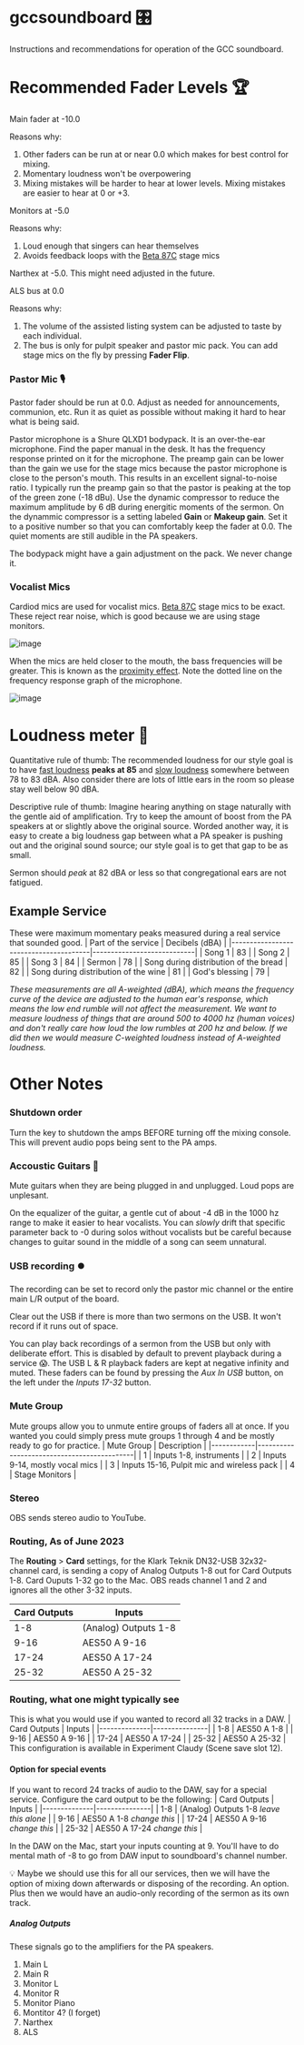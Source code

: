 # gccsoundboard 🎛
Instructions and recommendations for operation of the GCC soundboard.

# Recommended Fader Levels 🏆

Main fader at -10.0

Reasons why:
1. Other faders can be run at or near 0.0 which makes for best control for mixing.
2. Momentary loudness won't be overpowering
3. Mixing mistakes will be harder to hear at lower levels. Mixing mistakes are easier to hear at 0 or +3.

Monitors at -5.0

Reasons why:
1. Loud enough that singers can hear themselves
2. Avoids feedback loops with the [Beta 87C](https://pubs.shure.com/guide/BETA87C/en-US) stage mics

Narthex at -5.0. This might need adjusted in the future.

ALS bus at 0.0

Reasons why:
1. The volume of the assisted listing system can be adjusted to taste by each individual.
2. The bus is only for pulpit speaker and pastor mic pack. You can add stage mics on the fly by pressing **Fader Flip**.

### Pastor Mic 🎙
Pastor fader should be run at 0.0. Adjust as needed for announcements, communion, etc. Run it as quiet as possible without making it hard to hear what is being said.

Pastor microphone is a Shure QLXD1 bodypack. It is an over-the-ear microphone. Find the paper manual in the desk. It has the frequency response printed on it for the microphone. The preamp gain can be lower than the gain we use for the stage mics because the pastor microphone is close to the person's mouth. This results in an excellent signal-to-noise ratio. I typically run the preamp gain so that the pastor is peaking at the top of the green zone (-18 dBu). Use the dynamic compressor to reduce the maximum amplitude by 6 dB during energitic moments of the sermon. On the dynammic compressor is a setting labeled **Gain** or **Makeup gain**. Set it to a positive number so that you can comfortably keep the fader at 0.0. The quiet moments are still audible in the PA speakers.

The bodypack might have a gain adjustment on the pack. We never change it. 

### Vocalist Mics
Cardiod mics are used for vocalist mics. [Beta 87C](https://pubs.shure.com/guide/BETA87C/en-US) stage mics to be exact. These reject rear noise, which is good because we are using stage monitors.

![image](https://github.com/claudy/gccsoundboard/assets/1810404/66612762-4ca1-47f6-a204-2b731ce6c6fa)

When the mics are held closer to the mouth, the bass frequencies will be greater. This is known as the [proximity effect](https://en.wikipedia.org/wiki/Proximity_effect_(audio)). Note the dotted line on the frequency response graph of the microphone.

![image](https://github.com/claudy/gccsoundboard/assets/1810404/0b043ff6-6905-491d-943a-23bd2ee0d4a2)


# Loudness meter 📢
Quantitative rule of thumb: The recommended loudness for our style goal is to have [fast loudness](https://www.noisemeters.com/help/faq/time-weighting/#:~:text=Fast%20corresponds%20to%20a%20125,time%20constant%20of%2035%20ms.) **peaks at 85** and [slow loudness](https://www.noisemeters.com/help/faq/time-weighting/#:~:text=Fast%20corresponds%20to%20a%20125,time%20constant%20of%2035%20ms.) somewhere between 78 to 83 dBA. Also consider there are lots of little ears in the room so please stay well below 90 dBA.

Descriptive rule of thumb: Imagine hearing anything on stage naturally with the gentle aid of amplification. Try to keep the amount of boost from the PA speakers at or slightly above the original source. Worded another way, it is easy to create a big loudness gap between what a PA speaker is pushing out and the original sound source; our style goal is to get that gap to be as small.

Sermon should _peak_ at 82 dBA or less so that congregational ears are not fatigued.

## Example Service
These were maximum momentary peaks measured during a real service that sounded good.
| Part of the service                   | Decibels (dBA) |
|---------------------------------------|----------------------------|
| Song 1                                | 83                         |
| Song 2                                | 85                         |
| Song 3                                | 84                         |
| Sermon                                | 78                         |
| Song during distribution of the bread | 82                         |
| Song during distribution of the wine  | 81                         |
| God's blessing                        | 79                         |

_These measurements are all A-weighted (dBA), which means the frequency curve of the device are adjusted to the human ear's response, which means the low end rumble will not affect the measurement. We want to measure loudness of things that are around 500 to 4000 hz (human voices) and don't really care how loud the low rumbles at 200 hz and below. If we did then we would measure C-weighted loudness instead of A-weighted loudness._

# Other Notes
### Shutdown order
Turn the key to shutdown the amps BEFORE turning off the mixing console. This will prevent audio pops being sent to the PA amps.

### Accoustic Guitars 🎸
Mute guitars when they are being plugged in and unplugged. Loud pops are unplesant.

On the equalizer of the guitar, a gentle cut of about -4 dB in the 1000 hz range to make it easier to hear vocalists. You can _slowly_ drift that specific parameter back to -0 during solos without vocalists but be careful because changes to guitar sound in the middle of a song can seem unnatural.

### USB recording ⏺️
The recording can be set to record only the pastor mic channel or the entire main L/R output of the board. 

Clear out the USB if there is more than two sermons on the USB. It won't record if it runs out of space. 

You can play back recordings of a sermon from the USB but only with deliberate effort. This is disabled by default to prevent playback during a service 😱. 
The USB L & R playback faders are kept at negative infinity and muted. These faders can be found by pressing the _Aux In USB_ button, on the left under the _Inputs 17-32_ button.

### Mute Group
Mute groups allow you to unmute entire groups of faders all at once. If you wanted you could simply press mute groups 1 through 4 and be mostly ready to go for practice.
| Mute Group | Description                                |
|------------|--------------------------------------------|
| 1          | Inputs 1-8, instruments                    |
| 2          | Inputs 9-14, mostly vocal mics             |
| 3          | Inputs 15-16, Pulpit mic and wireless pack |
| 4          | Stage Monitors                             |

### Stereo
OBS sends stereo audio to YouTube.

### Routing, As of June 2023 
The **Routing** > **Card** settings, for the Klark Teknik DN32-USB 32x32-channel card, is sending a copy of Analog Outputs 1-8 out for Card Outputs 1-8. Card Ouputs 1-32 go to the Mac.  OBS reads channel 1 and 2 and ignores all the other 3-32 inputs.

| Card Outputs | Inputs        |
|--------------|---------------|
| 1-8          | (Analog) Outputs 1-8   |
| 9-16         | AES50 A 9-16  |
| 17-24        | AES50 A 17-24 |
| 25-32        | AES50 A 25-32 |

### Routing, what one might typically see
This is what you would use if you wanted to record all 32 tracks in a DAW.
| Card Outputs | Inputs        |
|--------------|---------------|
| 1-8          | AES50 A 1-8   |
| 9-16         | AES50 A 9-16  |
| 17-24        | AES50 A 17-24 |
| 25-32        | AES50 A 25-32 |
This configuration is available in Experiment Claudy (Scene save slot 12).

#### Option for special events
If you want to record 24 tracks of audio to the DAW, say for a special service. Configure the card output to be the following:
| Card Outputs | Inputs        |
|--------------|---------------|
| 1-8          | (Analog) Outputs 1-8  _leave this alone_ | 
| 9-16         | AES50 A 1-8   _change this_  |
| 17-24        | AES50 A 9-16  _change this_  |
| 25-32        | AES50 A 17-24  _change this_ |

In the DAW on the Mac, start your inputs counting at 9. You'll have to do mental math of -8 to go from DAW input to soundboard's channel number.

💡 Maybe we should use this for all our services, then we will have the option of mixing down afterwards or disposing of the recording. An option. Plus then we would have an audio-only recording of the sermon as its own track.

##### Analog Outputs 
These signals go to the amplifiers for the PA speakers.
1. Main L
2. Main R
3. Monitor L 
4. Monitor R
5. Monitor Piano
6. Montitor 4? (I forget)
7. Narthex
8. ALS
